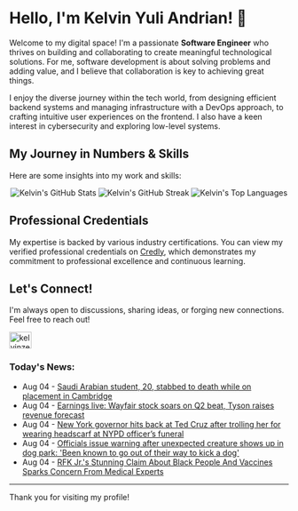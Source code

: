 # Hello, I'm Kelvin Yuli Andrian! 👋

Welcome to my digital space! I'm a passionate **Software Engineer** who thrives on building and collaborating to create meaningful technological solutions. For me, software development is about solving problems and adding value, and I believe that collaboration is key to achieving great things.

I enjoy the diverse journey within the tech world, from designing efficient backend systems and managing infrastructure with a DevOps approach, to crafting intuitive user experiences on the frontend. I also have a keen interest in cybersecurity and exploring low-level systems.

## My Journey in Numbers & Skills

Here are some insights into my work and skills:

<p align="center">
  <img src="https://github-readme-stats.vercel.app/api?username=kelvinzer0&show_icons=true&theme=radical" alt="Kelvin's GitHub Stats" />
  <img src="https://github-readme-streak-stats.herokuapp.com/?user=kelvinzer0&theme=radical" alt="Kelvin's GitHub Streak" />
  <img src="https://github-readme-stats.vercel.app/api/top-langs/?username=kelvinzer0&layout=compact&theme=radical" alt="Kelvin's Top Languages" />
</p>

## Professional Credentials

My expertise is backed by various industry certifications. You can view my verified professional credentials on [Credly](https://www.credly.com/users/kelvin-yuli-andrian/badges), which demonstrates my commitment to professional excellence and continuous learning.

## Let's Connect!

I'm always open to discussions, sharing ideas, or forging new connections. Feel free to reach out!

<p align="left">
    <a href="https://linkedin.com/in/kelvinzero" target="blank"><img align="center" src="https://cdn.jsdelivr.net/npm/simple-icons@3.0.1/icons/linkedin.svg" alt="kelvinzero" height="30" width="40" /></a>
</p>

### Today's News:

<!-- feed start -->
- Aug 04 - [Saudi Arabian student, 20, stabbed to death while on placement in Cambridge](https://www.yahoo.com/news/articles/saudi-arabian-student-20-stabbed-094303706.html)
- Aug 04 - [Earnings live: Wayfair stock soars on Q2 beat, Tyson raises revenue forecast](https://finance.yahoo.com/news/live/earnings-live-wayfair-stock-soars-on-q2-beat-tyson-raises-revenue-forecast-122208056.html)
- Aug 04 - [New York governor hits back at Ted Cruz after trolling her for wearing headscarf at NYPD officer’s funeral](https://www.yahoo.com/news/articles/york-governor-hits-back-ted-111108525.html)
- Aug 04 - [Officials issue warning after unexpected creature shows up in dog park: 'Been known to go out of their way to kick a dog'](https://www.yahoo.com/news/articles/officials-issue-warning-unexpected-creature-111506517.html)
- Aug 04 - [RFK Jr.'s Stunning Claim About Black People And Vaccines Sparks Concern From Medical Experts](https://www.yahoo.com/news/articles/rfk-jr-stunning-claim-black-110017938.html)
<!-- feed end -->

---

Thank you for visiting my profile!